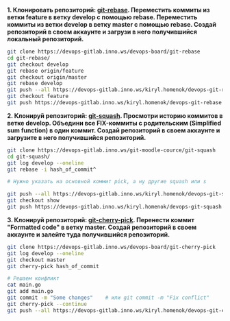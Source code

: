 **1. Клонировать репозиторий: [git-rebase](https://devops-gitlab.inno.ws/devops-board/git-rebase). Переместить коммиты из ветки feature в ветку develop с помощью rebase. Переместить коммиты из ветки develop в ветку master с помощью rebase. Создай репозиторий в своем аккаунте и загрузи в него получившийся локальный репозиторий.**

```bash
git clone https://devops-gitlab.inno.ws/devops-board/git-rebase
cd git-rebase/
git checkout develop
git rebase origin/feature
git checkout origin/master
git rebase develop
git push --all https://devops-gitlab.inno.ws/kiryl.homenok/devops-git-rebase
git checkout feature
git push https://devops-gitlab.inno.ws/kiryl.homenok/devops-git-rebase
```

**2. Клонируй репозиторий: [git-squash](https://devops-gitlab.inno.ws/git-moodle-cource/git-squash). Просмотри историю коммитов в ветке develop. Объедини все FIX-коммиты c родительским (Simplified sum function) в один коммит. Создай репозиторий в своем аккаунте и загрузите в него получившийся репозиторий.**

```bash
git clone https://devops-gitlab.inno.ws/git-moodle-cource/git-squash
cd git-squash/
git log develop --oneline
git rebase -i hash_of_commit^

# Нужно указать на основной коммит pick, а ну другие squash или s

git push --all https://devops-gitlab.inno.ws/kiryl.homenok/devops-git-squash
git checkout show
git push https://devops-gitlab.inno.ws/kiryl.homenok/devops-git-squash
```

**3. Клонируй репозиторий: [git-cherry-pick](https://devops-gitlab.inno.ws/devops-board/git-cherry-pick). Перенести коммит "Formatted code" в ветку master. Создай репозиторий в своем аккаунте и залейте туда получившийся репозиторий.**

```bash
git clone https://devops-gitlab.inno.ws/devops-board/git-cherry-pick
git log develop --oneline
git checkout master
git cherry-pick hash_of_commit

# Решаем конфликт
cat main.go
git add main.go
git commit -m "Some changes"	# или git commit -m "Fix conflict"
git cherry-pick --continue
git push --all https://devops-gitlab.inno.ws/kiryl.homenok/devops-git-cherry-pick
```